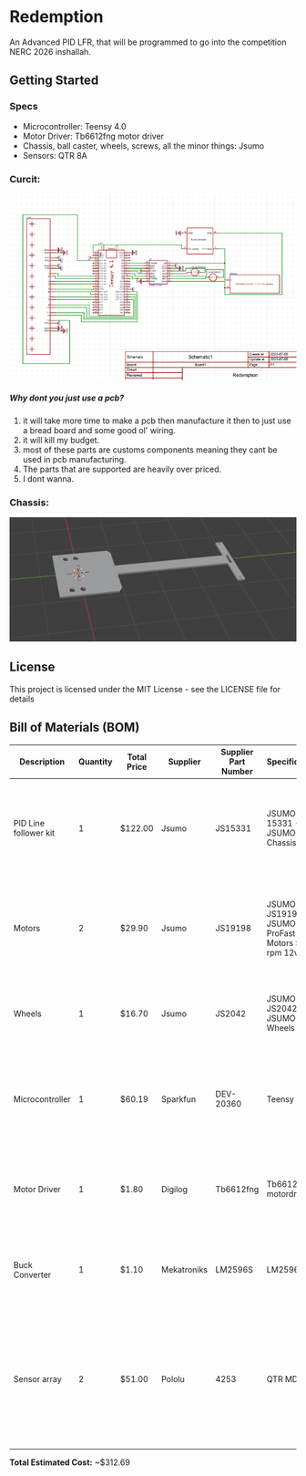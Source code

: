 # Redemption
An Advanced PID LFR, that will be programmed to go into the competition NERC 2026 inshallah.
## Getting Started

### Specs

- Microcontroller: Teensy 4.0
- Motor Driver: Tb6612fng motor driver
- Chassis, ball caster, wheels, screws, all the minor things: Jsumo
- Sensors: QTR 8A

### Curcit:
![alt text](image.png)
##### Why dont you just use a pcb?
1. it will take more time to make a pcb then manufacture it then to just use a bread board and some good ol' wiring.
2. it will kill my budget.
3. most of these parts are customs components meaning they cant be used in pcb manufacturing.
4. The parts that are supported are heavily over priced.
5. I dont wanna.
### Chassis:
![alt text](image-2.png)
## License

This project is licensed under the MIT License - see the LICENSE file for details

## Bill of Materials (BOM)

| Description | Quantity | Total Price | Supplier | Supplier Part Number | Specifications | Notes |
|-------------|----------|------------|----------|---------------------|----------------|-------|
| PID Line follower kit | 1 | $122.00 | Jsumo | JS15331 | JSUMO 15331 - JSUMO 2WD Chassis Kit | Includes everything except motors wheels motordriver sensors and microcontroller. Also I included the shipping price into this |
| Motors | 2 | $29.90 | Jsumo | JS19198 | JSUMO JS19198 - JSUMO ProFast Motors 5900 rpm 12v | This is a risk. 6000 n20 have a really low torque so getting the kit is reasonable just in case these don't have enough torque. |
| Wheels | 1 | $16.70 | Jsumo | JS2042 | JSUMO JS2042 - JSUMO 2WD Wheels | These are the wheels I am using, they are 20x42mm and are silicone high grip wheels. |
| Microcontroller | 1 | $60.19 | Sparkfun | DEV-20360 | Teensy 4.1 | This is the microcontroller I am using. It has a lot of analog pins and is fast enough to handle the sensors and motors. |
| Motor Driver | 1 | $1.80 | Digilog | Tb6612fng | Tb6612fng motordriver | Decent cheap motordriver. I am not very familiar with it but it seems to work well with the teensy 4.0 and the motors. |
| Buck Converter | 1 | $1.10 | Mekatroniks | LM2596S | LM2596S | A 5v buck works well since teensy 4.0 needs 5v to run and outputs the 3v I need for the sensors. |
| Sensor array | 2 | $51.00 | Pololu | 4253 | QTR MD 13A | These are known as the best sensors besides the qtrx which are like twice the price. Not too familiar with them, and will have to be careful with them since they are quite expensive. |

**Total Estimated Cost:** ~$312.69